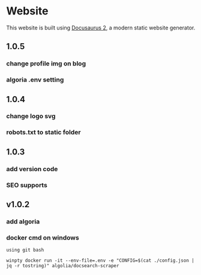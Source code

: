 # Website

This website is built using [Docusaurus 2](https://docusaurus.io/), a modern static website generator.

## 1.0.5

### change profile img on blog
### algoria .env setting 

## 1.0.4

### change logo svg
### robots.txt to static folder

## 1.0.3

### add version code
### SEO supports

## v1.0.2

### add algoria
### docker cmd on windows

`using git bash`

`winpty docker run -it --env-file=.env -e "CONFIG=$(cat ./config.json | jq -r tostring)" algolia/docsearch-scraper`